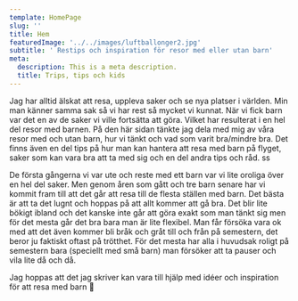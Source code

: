 ```yaml
---
template: HomePage
slug: ''
title: Hem
featuredImage: '../../images/luftballonger2.jpg'
subtitle: ' Restips och inspiration för resor med eller utan barn'
meta:
  description: This is a meta description.
  title: Trips, tips och kids
---
```


Jag har alltid älskat att resa, uppleva saker och se nya platser i världen. Min man känner samma sak så vi har rest så mycket vi kunnat. När vi fick barn var det en av de saker vi ville fortsätta att göra. Vilket har resulterat i en hel del resor med barnen. På den här sidan tänkte jag dela med mig av våra resor med och utan barn, hur vi tänkt och vad som varit bra/mindre bra. Det finns även en del tips på hur man kan hantera att resa med barn på flyget, saker som kan vara bra att ta med sig och en del andra tips och råd. ss

De första gångerna vi var ute och reste med ett barn var vi lite oroliga över en hel del saker. Men genom åren som gått och tre barn senare har vi kommit fram till att det går att resa till de flesta ställen med barn. Det bästa är att ta det lugnt och hoppas på att allt kommer att gå bra. Det blir lite bökigt ibland och det kanske inte går att göra exakt som man tänkt sig men för det mesta går det bra bara man är lite flexibel. Man får försöka vara ok med att det även kommer bli bråk och gråt till och från på semestern, det beror ju faktiskt oftast på trötthet. För det mesta har alla i huvudsak roligt på semestern bara (speciellt med små barn) man försöker att ta pauser och vila lite då och då.

Jag hoppas att det jag skriver kan vara till hjälp med idéer och inspiration för att resa med barn 🙂

